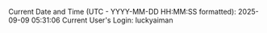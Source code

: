 Current Date and Time (UTC - YYYY-MM-DD HH:MM:SS formatted): 2025-09-09 05:31:06
Current User's Login: luckyaiman
